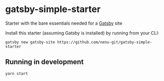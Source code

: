 # gatsby-simple-starter
Starter with the bare essentials needed for a [Gatsby](https://www.gatsbyjs.org/) site

Install this starter (assuming Gatsby is installed) by running from your CLI:
```
gatsby new gatsby-site https://github.com/nenu-git/gatsby-simple-starter
```

## Running in development
`yarn start`
